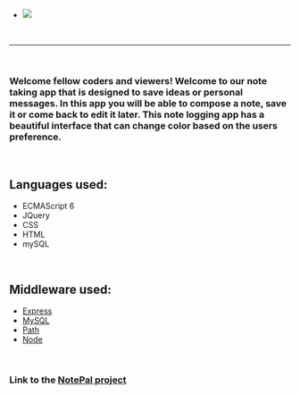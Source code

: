 - ![](public/images/logo/static-files/Notepal-text-logo.svg)
<br>
<hr>
<br>
<h3>
Welcome fellow coders and viewers! Welcome to our note taking app that is designed to save ideas or personal messages. In this app you will be able to compose a note, save it or come back to edit it later. This note logging app has a beautiful interface that can change color based on the users preference. 
</h3>
<br>
<h2>Languages used: </h2>
<ul>
    <li>ECMAScript 6</li>
    <li>JQuery</li>
    <li>CSS</li>
    <li>HTML</li>
    <li>mySQL</li>
</ul>
<br>
<h2>Middleware used: </h2>
<ul>
    <li><a href="https://www.npmjs.com/package/express" target="_blank">Express</a></li>
    <li><a href="https://www.npmjs.com/package/mysql" target="_blank">MySQL</a></li>
    <li><a href="https://www.npmjs.com/package/path" target="_blank">Path</a></li>
    <li><a href="https://www.npmjs.com/package/node" target="_blank">Node</a></li>
</ul>
<br>
<h3>Link to the <a href="https://note-pal.herokuapp.com/NotePal/" target="_blank">NotePal project </a></h3>
